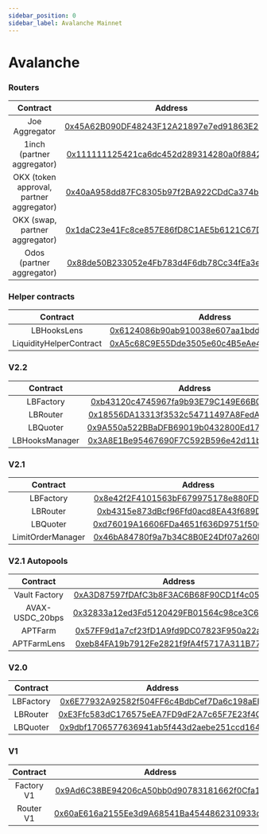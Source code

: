 ```yaml
---
sidebar_position: 0
sidebar_label: Avalanche Mainnet
---
```


# Avalanche

### Routers

|                 Contract                 |                                                        Address                                                        |
| :--------------------------------------: | :-------------------------------------------------------------------------------------------------------------------: |
|              Joe Aggregator              | [0x45A62B090DF48243F12A21897e7ed91863E2c86b](https://snowscan.xyz/address/0x45A62B090DF48243F12A21897e7ed91863E2c86b) |
|        1inch (partner aggregator)        | [0x111111125421ca6dc452d289314280a0f8842a65](https://snowscan.xyz/address/0x111111125421ca6dc452d289314280a0f8842a65) |
| OKX (token approval, partner aggregator) | [0x40aA958dd87FC8305b97f2BA922CDdCa374bcD7f](https://snowscan.xyz/address/0x40aA958dd87FC8305b97f2BA922CDdCa374bcD7f) |
|      OKX (swap, partner aggregator)      | [0x1daC23e41Fc8ce857E86fD8C1AE5b6121C67D96d](https://snowscan.xyz/address/0x1daC23e41Fc8ce857E86fD8C1AE5b6121C67D96d) |
|        Odos (partner aggregator)         | [0x88de50B233052e4Fb783d4F6db78Cc34fEa3e9FC](https://snowscan.xyz/address/0x88de50B233052e4Fb783d4F6db78Cc34fEa3e9FC) |

### Helper contracts

|        Contract         |                                                        Address                                                        |
| :---------------------: | :-------------------------------------------------------------------------------------------------------------------: |
|       LBHooksLens       | [0x6124086b90ab910038e607aa1bdd67b284c31c98](https://snowscan.xyz/address/0x6124086b90ab910038e607aa1bdd67b284c31c98) |
| LiquidityHelperContract | [0xA5c68C9E55Dde3505e60c4B5eAe411e2977dfB35](https://snowscan.xyz/address/0xA5c68C9E55Dde3505e60c4B5eAe411e2977dfB35) |

### V2.2

|    Contract    |                                                        Address                                                        |
| :------------: | :-------------------------------------------------------------------------------------------------------------------: |
|   LBFactory    | [0xb43120c4745967fa9b93E79C149E66B0f2D6Fe0c](https://snowscan.xyz/address/0xb43120c4745967fa9b93E79C149E66B0f2D6Fe0c) |
|    LBRouter    | [0x18556DA13313f3532c54711497A8FedAC273220E](https://snowscan.xyz/address/0x18556DA13313f3532c54711497A8FedAC273220E) |
|    LBQuoter    | [0x9A550a522BBaDFB69019b0432800Ed17855A51C3](https://snowscan.xyz/address/0x9A550a522BBaDFB69019b0432800Ed17855A51C3) |
| LBHooksManager | [0x3A8E1Be95467690F7C592B596e42d11b3710c633](https://snowscan.xyz/address/0x3A8E1Be95467690F7C592B596e42d11b3710c633) |

### V2.1

|     Contract      |                                                        Address                                                        |
| :---------------: | :-------------------------------------------------------------------------------------------------------------------: |
|     LBFactory     | [0x8e42f2F4101563bF679975178e880FD87d3eFd4e](https://snowscan.xyz/address/0x8e42f2F4101563bF679975178e880FD87d3eFd4e) |
|     LBRouter      | [0xb4315e873dBcf96Ffd0acd8EA43f689D8c20fB30](https://snowscan.xyz/address/0xb4315e873dBcf96Ffd0acd8EA43f689D8c20fB30) |
|     LBQuoter      | [0xd76019A16606FDa4651f636D9751f500Ed776250](https://snowscan.xyz/address/0xd76019A16606FDa4651f636D9751f500Ed776250) |
| LimitOrderManager | [0x46bA84780f9a7b34C8B0E24Df07a260Fa952195D](https://snowscan.xyz/address/0x46bA84780f9a7b34C8B0E24Df07a260Fa952195D) |

### V2.1 Autopools

|    Contract     |                                                        Address                                                        |
| :-------------: | :-------------------------------------------------------------------------------------------------------------------: |
|  Vault Factory  | [0xA3D87597fDAfC3b8F3AC6B68F90CD1f4c05Fa960](https://snowscan.xyz/address/0xA3D87597fDAfC3b8F3AC6B68F90CD1f4c05Fa960) |
| AVAX-USDC_20bps | [0x32833a12ed3Fd5120429FB01564c98ce3C60FC1d](https://snowscan.xyz/address/0x32833a12ed3Fd5120429FB01564c98ce3C60FC1d) |
|     APTFarm     | [0x57FF9d1a7cf23fD1A9fd9DC07823F950a22a718C](https://snowscan.xyz/address/0x57FF9d1a7cf23fD1A9fd9DC07823F950a22a718C) |
|   APTFarmLens   | [0xeb84FA19b7912Fe2821f9fA4f5717A311B776C63](https://snowscan.xyz/address/0xeb84FA19b7912Fe2821f9fA4f5717A311B776C63) |

### V2.0

| Contract  |                                                        Address                                                        |
| :-------: | :-------------------------------------------------------------------------------------------------------------------: |
| LBFactory | [0x6E77932A92582f504FF6c4BdbCef7Da6c198aEEf](https://snowscan.xyz/address/0x6E77932A92582f504FF6c4BdbCef7Da6c198aEEf) |
| LBRouter  | [0xE3Ffc583dC176575eEA7FD9dF2A7c65F7E23f4C3](https://snowscan.xyz/address/0xE3Ffc583dC176575eEA7FD9dF2A7c65F7E23f4C3) |
| LBQuoter  | [0x9dbf1706577636941ab5f443d2aebe251ccd1648](https://snowscan.xyz/address/0x9dbf1706577636941ab5f443d2aebe251ccd1648) |

### V1

|  Contract  |                                                        Address                                                        |
| :--------: | :-------------------------------------------------------------------------------------------------------------------: |
| Factory V1 | [0x9Ad6C38BE94206cA50bb0d90783181662f0Cfa10](https://snowscan.xyz/address/0x9Ad6C38BE94206cA50bb0d90783181662f0Cfa10) |
| Router V1  | [0x60aE616a2155Ee3d9A68541Ba4544862310933d4](https://snowscan.xyz/address/0x60aE616a2155Ee3d9A68541Ba4544862310933d4) |
